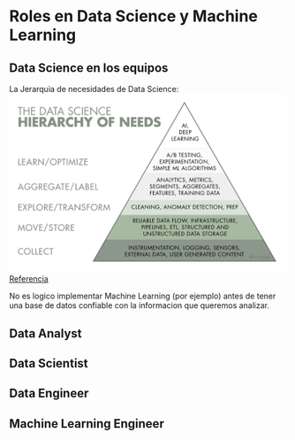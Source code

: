# Roles en Data Science y Machine Learning

## Data Science en los equipos

La Jerarquia de necesidades de Data Science:
![The Data Science Pyramid of Needs](pyramid.png)
[Referencia](https://towardsdatascience.com/the-data-science-pyramid-8a018013c490)

No es logico implementar Machine Learning (por ejemplo) antes de tener una base de datos confiable con la informacion que queremos analizar.



## Data Analyst

## Data Scientist

## Data Engineer

## Machine Learning Engineer